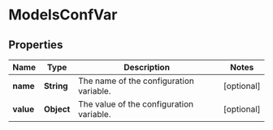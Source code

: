 

# ModelsConfVar


## Properties

| Name | Type | Description | Notes |
|------------ | ------------- | ------------- | -------------|
|**name** | **String** | The name of the configuration variable. |  [optional] |
|**value** | **Object** | The value of the configuration variable. |  [optional] |



